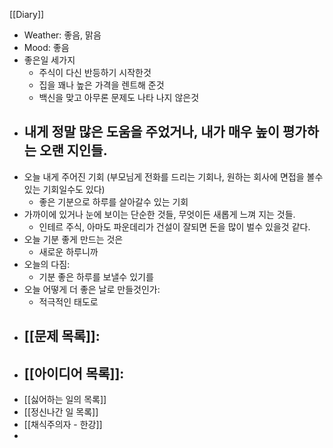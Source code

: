 [[Diary]]
- Weather:   좋음, 맑음
- Mood: 좋음
- 좋은일 세가지
	- 주식이 다신 반등하기 시작한것
	- 집을 꽤나 높은 가격을 렌트해 준것
	- 백신을 맞고 아무론 문제도 나타 나지 않은것
- 내게 정말 많은 도움을 주었거나, 내가 매우 높이 평가하는 오랜 지인들.
	- 
- 오늘 내게 주어진 기회 (부모님게 전화를 드리는 기회나, 원하는 회사에 면접을 볼수 있는 기회일수도 있다)
	- 좋은 기분으로 하루를 살아갈수 있는 기회
- 가까이에 있거나 눈에 보이는 단순한 것들, 무엇이든 새롭게 느껴 지는 것들.
	- 인테르 주식, 아마도 파운데리가 건설이 잘되면 돈을 많이 벌수 있을것 같다.
- 오늘 기분 좋게 만드는 것은
	- 새로운 하루니까
- 오늘의 다짐:
	- 기분 좋은 하루를 보낼수 있기를
- 오늘 어떻게 더 좋은 날로 만들것인가:
	- 적극적인 태도로
- [[문제 목록]]:
	- 
- [[아이디어 목록]]:
	- 
- [[싫어하는 일의 목록]]
- [[정신나간 일 목록]]
- [[채식주의자 - 한강]]
- 


